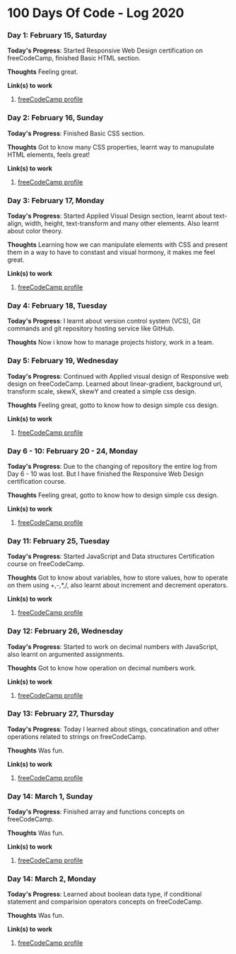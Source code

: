 # 100 Days Of Code - Log 2020

### Day 1: February 15, Saturday

**Today's Progress**: Started Responsive Web Design certification on freeCodeCamp, finished Basic HTML section.

**Thoughts** Feeling great.

**Link(s) to work**
1. [freeCodeCamp profile](https://www.freecodecamp.com/yathinbabux)

### Day 2: February 16, Sunday

**Today's Progress**: Finished Basic CSS section.

**Thoughts** Got to know many CSS properties, learnt way to manupulate HTML elements, feels great!

**Link(s) to work**
1. [freeCodeCamp profile](https://www.freecodecamp.com/yathinbabux)

### Day 3: February 17, Monday

**Today's Progress**: Started Applied Visual Design section, learnt about text-align, width, height, text-transform and many other elements. Also learnt about color theory.

**Thoughts** Learning how we can manipulate elements with CSS and present them in a way to have to constast and visual hormony, it makes me feel great.

**Link(s) to work**
1. [freeCodeCamp profile](https://www.freecodecamp.com/yathinbabux)

### Day 4: February 18, Tuesday

**Today's Progress**: I learnt about version control system (VCS), Git commands and git repository hosting service like GitHub.

**Thoughts** Now i know how to manage projects history, work in a team.

### Day 5: February 19, Wednesday

**Today's Progress**: Continued with Applied visual design of Responsive web design on freeCodeCamp. Learned about linear-gradient, background url, transform scale, skewX, skewY and created a simple css design.

**Thoughts** Feeling great, gotto to know how to design simple css design.

**Link(s) to work**
1. [freeCodeCamp profile](https://www.freecodecamp.com/yathinbabux)

### Day 6 - 10: February 20 - 24, Monday

**Today's Progress**: Due to the changing of repository the entire log from Day 6 - 10 was lost. But I have finished the Responsive Web Design certification course.

**Thoughts** Feeling great, gotto to know how to design simple css design.

**Link(s) to work**
1. [freeCodeCamp profile](https://www.freecodecamp.org/certification/yathinbabux/responsive-web-design)

### Day 11: February 25, Tuesday

**Today's Progress**: Started JavaScript and Data structures Certification course on freeCodeCamp.

**Thoughts** Got to know about variables, how to store values, how to operate on them using +,-,*,/, also learnt about increment and decrement operators.

**Link(s) to work**
1. [freeCodeCamp profile](https://www.freecodecamp.org/yathinbabux/)

### Day 12: February 26, Wednesday

**Today's Progress**: Started to work on decimal numbers with JavaScript, also learnt on argumented assignments.

**Thoughts** Got to know how operation on decimal numbers work.

**Link(s) to work**
1. [freeCodeCamp profile](https://www.freecodecamp.org/yathinbabux/)

### Day 13: February 27, Thursday

**Today's Progress**: Today I learned about stings, concatination and other operations related to strings on freeCodeCamp.

**Thoughts** Was fun.

**Link(s) to work**
1. [freeCodeCamp profile](https://www.freecodecamp.org/yathinbabux/)

### Day 14: March 1, Sunday

**Today's Progress**: Finished array and functions concepts on freeCodeCamp.

**Thoughts** Was fun.

**Link(s) to work**
1. [freeCodeCamp profile](https://www.freecodecamp.org/yathinbabux/)

### Day 14: March 2, Monday

**Today's Progress**: Learned about boolean data type, if conditional statement and comparision operators concepts on freeCodeCamp.

**Thoughts** Was fun.

**Link(s) to work**
1. [freeCodeCamp profile](https://www.freecodecamp.org/yathinbabux/)
